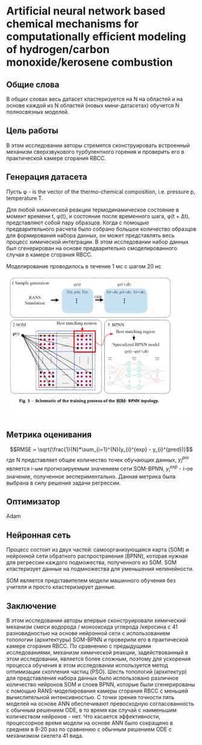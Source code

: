 # Artificial neural network based chemical mechanisms for computationally efficient modeling of hydrogen/carbon monoxide/kerosene combustion

## Общие слова

В общих словах весь датасет кластеризуется на N на областей и на основе каждой из N областей (новых мини-датасетах) обучется N полносвязных моделей.

## Цель работы
В этом исследовании авторы стремятся сконструировать
встроенный механизм сверхзвукового турбулентного горения и
проверить его в практической камере сгорания RBCC.

## Генерация датасета
Пусть &phi; - is the vector of the thermo-chemical composition, i.e.
pressure p, temperature T.

Для любой химической
реакции термодинамическое состояние в момент времени t, &phi;(t), и
состояние после временного шага, &phi;(t + &Delta;t), представляют собой пару образцов. Когда
с помощью предварительного расчета было собрано большое количество образцов
для формирования набора данных, он может представлять весь процесс
химической интеграции. В этом исследовании набор данных был сгенерирован
на основе предварительно смоделированного случая в камере сгорания RBCC.

Моделирование проводилось в течение 1 мс с шагом 20 нс

![Alt text](image.png)

## Метрика оценивания 
$$RMSE = \sqrt{\frac{1}{N}*\sum_{i=1}^{N}(y_{i}^{exp} - y_{i}^{pred})}$$
где N представляет общее количество точек обучающих данных,
$y_{i}^{pre}$ является i-ым прогнозируемым значением сети SOM-BPNN, $y_{i}^{exp}$ - i-ое значение, полученное эеспериментально. 
Данная метрика была выбрана в силу решения задачи регрессии.

## Оптимизатор
Adam

## Нейронная сеть

Процесс состоит из двух частей: самоорганизующаяся карта (SOM) и нейронной сети обратного распространения (BPNN), которая нужная для регрессии каждого подможества, полученного из SOM. SOM кластеризует данные на подмножества для уменьшения нелинейности.

SOM является представителем модели машинного обучения без учителя и просто кластеризирует данные.

## Заключение
В этом исследовании авторы впервые сконструировали
химический механизм смеси водорода / монооксида углерода
/керосина с 41 разновидностью на основе нейронной сети с использованием топологии (архитектуры) SOM-BPNN
и проверили его в практической камере сгорания RBCC.
По сравнению с предыдущими исследованиями,
механизм химической реакции, задействованный в этом исследовании, является более сложным, поэтому для
ускорения процесса обучения в этом исследовании используется метод оптимизации скопления частиц (PSO). Шесть топологий (архитектур) для представления набора данных было
использовано различное количество нейронов SOM и слоев BPNN, которые были сгенерированы с помощью
RANS-моделирования камеры сгорания RBCC с меньшей
вычислительной интенсивностью.
С точки зрения точности пять моделей на основе ANN обеспечивают
превосходную согласованность с обычным решением ODE, в то время как
случай с наименьшим количеством нейронов - нет. Что касается
эффективности, процессорное время модели на основе ANN было сокращено
в среднем в 8-20 раз по сравнению с обычным решением ODE
с механизмом скелета 41 вида.
